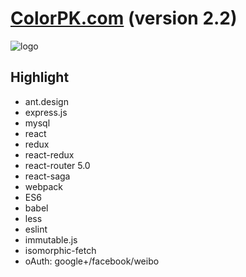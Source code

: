 # [ColorPK.com](http://react.colorpk.com)   (version 2.2)

![logo](https://github.com/zj1926/vp/blob/master/logo.png "colorpk.com")

## Highlight

- ant.design
- express.js
- mysql
- react
- redux
- react-redux
- react-router 5.0
- react-saga
- webpack
- ES6
- babel
- less
- eslint
- immutable.js
- isomorphic-fetch
- oAuth: google+/facebook/weibo
